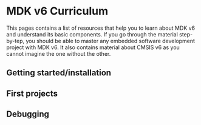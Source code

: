 # MDK v6 Curriculum

This pages contains a list of resources that help you to learn about MDK v6 and understand its basic components. If you go through the material step-by-tep, you should be able to master any embedded software development project with MDK v6. It also contains material about CMSIS v6 as you cannot imagine the one without the other.

## Getting started/installation

## First projects

## Debugging

